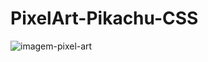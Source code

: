 # PixelArt-Pikachu-CSS 

![imagem-pixel-art](https://user-images.githubusercontent.com/65178482/94877597-57548e80-0431-11eb-895f-37e5efc345f8.JPG)



